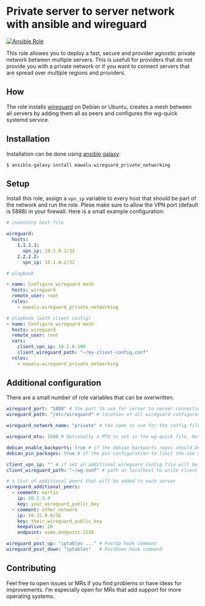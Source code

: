# Private server to server network with ansible and wireguard 
 
[![Ansible Role](https://img.shields.io/ansible/role/d/33136)](https://galaxy.ansible.com/mawalu/wireguard_private_networking)
 
This role allowes you to deploy a fast, secure and provider agnostic private network between multiple servers. This is usefull for providers that do not provide you with a private network or if you want to connect servers that are spread over multiple regions and providers.

## How

The role installs [wireguard](https://wireguard.com) on Debian or Ubuntu, creates a mesh between all servers by adding them all as peers and configures the wg-quick systemd service.

## Installation

Installation can be done using [ansible galaxy](https://galaxy.ansible.com/mawalu/wireguard_private_networking):

```
$ ansible-galaxy install mawalu.wireguard_private_networking
```

## Setup

Install this role, assign a `vpn_ip` variable to every host that should be part of the network and run the role. Plese make sure to allow the VPN port (default is 5888) in your firewall. Here is a small example configuration:

```yaml
# inventory host file

wireguard:
  hosts:
    1.1.1.1:
      vpn_ip: 10.1.0.1/32
    2.2.2.2:
      vpn_ip: 10.1.0.2/32

```

```yaml
# playbook

- name: Configure wireguard mesh
  hosts: wireguard
  remote_user: root
  roles:
    - mawalu.wireguard_private_networking
```

```yaml
# playbook (with client config)
- name: Configure wireguard mesh
  hosts: wireguard
  remote_user: root
  vars:
    client_vpn_ip: 10.1.0.100
    client_wireguard_path: "~/my-client-config.conf"
  roles:
    - mawalu.wireguard_private_networking
```

## Additional configuration

There are a small number of role variables that can be overwritten.

```yaml
wireguard_port: "5888" # the port to use for server to server connections
wireguard_path: "/etc/wireguard" # location of all wireguard configurations

wireguard_network_name: "private" # the name to use for the config file and wg-quick

wireguard_mtu: 1500 # Optionally a MTU to set in the wg-quick file. Not set by default. Can also be set per host

debian_enable_backports: true # if the debian backports repos should be added on debian machines
debian_pin_packages: true # if the pin configuration to limit the use of unstable repos should be created on debian machines

client_vpn_ip: "" # if set an additional wireguard config file will be generated at the specified path on localhost
client_wireguard_path: "~/wg.conf" # path on localhost to write client config, if client_vpn_ip is set 

# a list of additional peers that will be added to each server
wireguard_additional_peers:
  - comment: martin
    ip: 10.2.3.4
    key: your_wireguard_public_key
  - comment: other_network
    ip: 10.32.0.0/16
    key: their_wireguard_public_key
    keepalive: 20 
    endpoint: some.endpoint:2230 

wireguard_post_up: "iptables ..." # PostUp hook command
wireguard_post_down: "iptables"   # PostDown hook command
```

## Contributing

Feel free to open issues or MRs if you find problems or have ideas for improvements. I'm especially open for MRs that add support for more operating systems.


